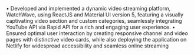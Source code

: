 
• Developed and implemented a dynamic video streaming platform, WatchWave, using ReactJS and Material UI
version 5, featuring a visually captivating video section and custom categories, seamlessly integrating YouTube API via Rapid API for a rich and engaging user experience.
• Ensured optimal user interaction by creating responsive channel and video pages with distinctive video cards, while also deploying the application on Netlify for widespread accessibility and seamless online streaming